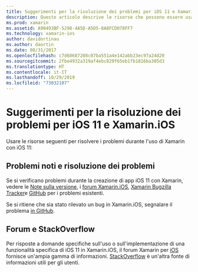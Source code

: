 ```yaml
---
title: Suggerimenti per la risoluzione dei problemi per iOS 11 e Xamarin.iOS
description: Questo articolo descrive le risorse che possono essere usate per la risoluzione dei problemi durante lo sviluppo di applicazioni Xamarin.iOS. Viene illustrata la segnalazione dei bug, le note sulla versione, il Blog sulle versioni di Xamarin e le opzioni di supporto.
ms.prod: xamarin
ms.assetid: A90493BF-5298-4A5D-A5D5-8A8FCD078FF7
ms.technology: xamarin-ios
author: davidortinau
ms.author: daortin
ms.date: 08/31/2017
ms.openlocfilehash: c7d68687208c07ba551a4e142abb23ec97a24d20
ms.sourcegitcommit: 2fbe4932a319af4ebc829f65eb1fb1816ba305d3
ms.translationtype: HT
ms.contentlocale: it-IT
ms.lasthandoff: 10/29/2019
ms.locfileid: "73032107"
---
```

# <a name="troubleshooting-tips-for-ios-11-and-xamarinios"></a>Suggerimenti per la risoluzione dei problemi per iOS 11 e Xamarin.iOS

Usare le risorse seguenti per risolvere i problemi durante l'uso di Xamarin con iOS 11:

## <a name="known-issues-and-troubleshooting"></a>Problemi noti e risoluzione dei problemi

Se si verificano problemi durante la creazione di app iOS 11 con Xamarin, vedere le [Note sulla versione](https://docs.microsoft.com/xamarin/ios/release-notes/), i [forum Xamarin.iOS](https://forums.xamarin.com/categories/ios), [Xamarin Bugzilla Tracker](https://bugzilla.xamarin.com/query.cgi?product=iOS)e [GitHub](https://github.com/xamarin/xamarin-macios/issues) per i problemi esistenti.

Se si ritiene che sia stato rilevato un bug in Xamarin.iOS, segnalare il problema [in GitHub](https://github.com/xamarin/xamarin-macios/issues).

## <a name="forums-and-stackoverflow"></a>Forum e StackOverflow

Per risposte a domande specifiche sull'uso o sull'implementazione di una funzionalità specifica di iOS 11 in Xamarin.iOS, il forum Xamarin per [iOS](https://forums.xamarin.com/categories/ios) fornisce un'ampia gamma di informazioni. [StackOverflow](https://stackoverflow.com/search?tab=newest&q=xamarin) è un'altra fonte di informazioni utili per gli utenti.
